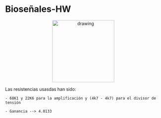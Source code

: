 # Bioseñales-HW

<p align="center">
<img src="https://user-images.githubusercontent.com/46607004/154055355-a45a597b-4c16-4460-a285-ad0554636bdf.png" alt="drawing" width="200"/>
</p>

Las resistencias usasdas han sido:
	
	- 68K1 y 22K6 para la amplificación y (4k7 - 4k7) para el divisor de tensión
	
	- Ganancia --> 4.0133
